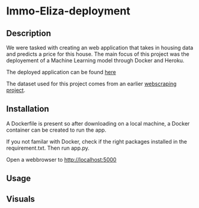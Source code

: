 # Immo-Eliza-deployment


## Description
We were tasked with creating an web application that takes in housing data and predicts a price for this house. The main focus of this project was the deployement of a Machine Learning model through Docker and Heroku.

The deployed application can be found [here](https://eliza-price-predictor.herokuapp.com/)

The dataset used for this project comes from an earlier [webscraping project](https://github.com/BertramDHooge/challenge-collecting-data).

## Installation
A Dockerfile is present so after downloading on a local machine, a Docker container can be created to run the app.

If you not familar with Docker, check if the right packages installed in the requirement.txt. Then run app.py.

Open a webbrowser to [http://localhost:5000](http://localhost:5000)
## Usage

## Visuals
   
 
